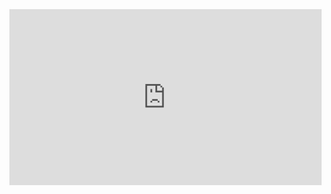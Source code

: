 <iframe width="560" height="315" src="https://www.youtube.com/embed/di3nHTAS7JY" frameborder="0" allow="autoplay; encrypted-media" allowfullscreen></iframe>
